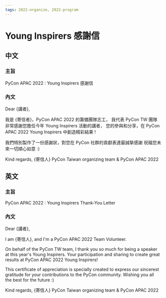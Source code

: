 ```yaml
---
tags: 2022-organize, 2022-program
---
```


# Young Inspirers 感謝信
## 中文
### 主旨
PyCon APAC 2022 : Young Inspirers 感謝信

### 內文
Dear {講者},

我是 {寄信者}，PyCon APAC 2022 的籌備團隊志工，
我代表 PyCon TW 團隊非常感謝您擔任今年 Young Inspirers 活動的講者，
您的參與和分享，在 PyCon APAC 2022 Young Inspirers 中創造精彩結果 !

我們特別製作了一份感謝狀，對您在 PyCon 社群的貢獻表達最誠摯感謝
祝福您未來一切順心如意 :)

Kind regards,
{寄信人}
PyCon Taiwan organizing team & PyCon APAC 2022



## 英文
### 主旨
PyCon APAC 2022 : Young Inspirers Thank-You Letter

### 內文
Dear {講者},

I am {寄信人}, and I'm a PyCon APAC 2022 Team Volunteer. 

On behalf of the PyCon TW team, I thank you so much for being a speaker at this year's Young Inspirers.
Your participation and sharing to create great results at PyCon APAC 2022 Young Inspirers!

This certificate of appreciation is specially created to express our sincerest gratitude for your contributions to the PyCon community.
Wishing you all the best for the future :)

Kind regards,
{寄信人}
PyCon Taiwan organizing team & PyCon APAC 2022